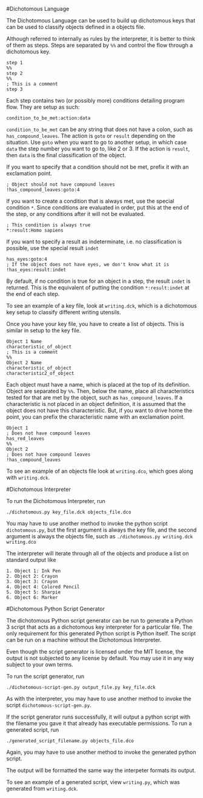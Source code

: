 #Dichotomous Language

The Dichotomous Language can be used to build up dichotomous keys that can be used to classify objects defined in a objects file.

Although referred to internally as rules by the interpreter, it is better to think of them as steps. Steps are separated by `%%` and control the flow through a dichotomous key.

```
step 1
%%
step 2
%%
; This is a comment
step 3
```

Each step contains two (or possibly more) conditions detailing program flow. They are setup as such:

```
condition_to_be_met:action:data
```

`condition_to_be_met` can be any string that does not have a colon, such as `has_compound_leaves`. The action is `goto` or `result` depending on the situation. Use `goto` when you want to go to another setup, in which case `data` the step number you want to go to, like 2 or 3. If the action is `result`, then `data` is the final  classification of the object.

If you want to specify that a condition should not be met, prefix it with an exclamation point.

```
; Object should not have compound leaves
!has_compound_leaves:goto:4
```

If you want to create a condition that is always met, use the special condition `*`. Since conditions are evaluated in order, put this at the end of the step, or any conditions after it will not be evaluated.

```
; This condition is always true
*:result:Homo sapiens
```

If you want to specify a result as indeterminate, i.e. no classification is possible, use the special result `indet`

```
has_eyes:goto:4
; If the object does not have eyes, we don't know what it is
!has_eyes:result:indet
```

By default, if no condition is true for an object in a step, the result `indet` is returned. This is the equivalent of putting the condition `*:result:indet` at the end of each step.

To see an example of a key file, look at `writing.dck`, which is a dichotomous key setup to classify different writing utensils.

Once you have your key file, you have to create a list of objects. This is similar in setup to the key file.

```
Object 1 Name
characteristic_of_object
; This is a comment
%%
Object 2 Name
characteristic_of_object
characteristic2_of_object
```

Each object must have a name, which is placed at the top of its definition. Object are separated by `%%`. Then, below the name, place all characteristics tested for that are met by the object, such as `has_compound_leaves`. If a characteristic is not placed in an object definition, it is assumed that the object does not have this characteristic. But, if you want to drive home the point, you can prefix the characteristic name with an exclamation point.

```
Object 1
; Does not have compound leaves
has_red_leaves
%%
Object 2
; Does not have compound leaves
!has_compound_leaves
```

To see an example of an objects file look at `writing.dco`, which goes along with `writing.dck`.

#Dichotomous Interpreter

To run the Dichotomous Interpreter, run

```
./dichotomous.py key_file.dck objects_file.dco
```

You may have to use another method to invoke the python script `dichotomous.py`, but the first argument is always the key file, and the second argument is always the objects file, such as `./dichotomous.py writing.dck writing.dco`

The interpreter will iterate through all of the objects and produce a list on standard output like

```
1. Object 1: Ink Pen
2. Object 2: Crayon
3. Object 3: Crayon
4. Object 4: Colored Pencil
5. Object 5: Sharpie
6. Object 6: Marker
```

#Dichotomous Python Script Generator

The dichotomous Python script generator can be run to generate a Python 3 script that acts as a dichotomous key interpreter for a particular file. The only requirement for this generated Python script is Python itself. The script can be run on a machine without the Dichotomous Interpreter.

Even though the script generator is licensed under the MIT license, the output is not subjected to any license by default. You may use it in any way subject to your own terms.

To run the script generator, run

```
./dichotomous-script-gen.py output_file.py key_file.dck
```

As with the interpreter, you may have to use another method to invoke the script `dichotomous-script-gen.py`.

If the script generator runs successfully, it will output a python script with the filename you gave it that already has executable permissions. To run a generated script, run

```
./generated_script_filename.py objects_file.dco
```

Again, you may have to use another method to invoke the generated python script. 

The output will be formatted the same way the interpeter formats its output.

To see an example of a generated script, view `writing.py`, which was generated from `writing.dck`.









